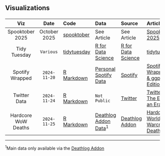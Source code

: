 ## Visualizations

### 

| Viz | Date | Code | Data | Source | Article
| :---: | :---: | :--- | :--- | :--- | :---|
| Spooktober 2025 | October 2025 | [spooktober](https://github.com/colebaril/dataviz/spooktober/) | See Article | See Article | [Spooktober 2025](https://github.com/colebaril/spooktober_2025/) |
| Tidy Tuesday | `Various` | [tidytuesday](https://github.com/colebaril/tidytuesday/) | [R for Data Science](https://github.com/rfordatascience/tidytuesday/) | [R for Data Science](https://github.com/rfordatascience/tidytuesday/) | [tidytuesday](https://github.com/colebaril/tidytuesday)  |
| Spotify Wrapped | `2024-11-20` | [R Markdown](https://github.com/colebaril/dataviz/blob/main/spotify-wrapped/Spotify_2024.Rmd) | [Personal Spotify Data]([data/2024/2024-01-09/readme.md](https://github.com/colebaril/dataviz/tree/main/spotify-wrapped/Data)) | [Spotify](https://open.spotify.com/) | [Spotify Wrapped: R & ggplot2 Edition](https://rpubs.com/colebaril/spotify-wrapped) |
| Twitter Data | `2024-11-24` | [R Markdown](https://github.com/colebaril/dataviz/blob/main/twitter/Twitter.Rmd) | `Not Public` | [Twitter](https://developer.x.com/en) | [Twitter: The End of an Era](https://rpubs.com/colebaril/twitter-data) | 
| Hardcore WoW Deaths | `2024-11-25` | [R Markdown](https://github.com/colebaril/dataviz/blob/main/hc-wow/Hardcore%20WoW.Rmd) | [Deathlog Addon Data](https://github.com/colebaril/dataviz/tree/main/hc-wow/Data)<sup>1</sup> | [Deathlog Addon](https://github.com/aaronma37/Deathlog/tree/master/db) | [Hardcore World of Warcraft Deaths](https://rpubs.com/colebaril/hc-wow) |

***  

<sup>1</sup>Main data only available via the [Deathlog Addon](https://github.com/aaronma37/Deathlog/tree/master/db)
